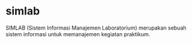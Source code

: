# simlab
SIMLAB (Sistem Informasi Manajemen Laboratorium) merupakan sebuah sistem informasi untuk memanajemen kegiatan praktikum.
